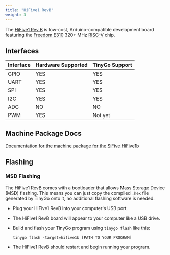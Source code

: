 ```yaml
---
title: "HiFive1 RevB"
weight: 3
---
```


The [HiFive1 Rev B](https://www.sifive.com/boards/hifive1-rev-b) is low-cost, Arduino-compatible development board featuring the [Freedom E310](https://www.sifive.com/chip-designer#fe310) 320+ MHz [RISC-V](https://riscv.org/) chip.

## Interfaces

| Interface | Hardware Supported | TinyGo Support |
| --------- | ------------- | ----- |
| GPIO      | YES | YES |
| UART      | YES | YES |
| SPI      | YES | YES |
| I2C      | YES | YES |
| ADC      | NO | NO |
| PWM      | YES | Not yet |

## Machine Package Docs

[Documentation for the machine package for the SiFive HiFive1b](../machine/hifive1b)

## Flashing

### MSD Flashing

The HiFive1 RevB comes with a bootloader that allows Mass Storage Device (MSD) flashing. This means you can just copy the compiled `.hex` file generated by TinyGo onto it, no additional flashing software is needed.

- Plug your HiFive1 RevB into your computer's USB port.

- The HiFive1 RevB board will appear to your computer like a USB drive.

- Build and flash your TinyGo program using `tinygo flash` like this:

    ```shell
    tinygo flash -target=hifive1b [PATH TO YOUR PROGRAM]
    ```

- The HiFive1 RevB should restart and begin running your program.
